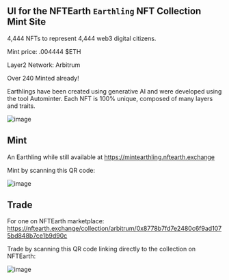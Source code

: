## UI for the NFTEarth `Earthling` NFT Collection Mint Site

4,444 NFTs to represent 4,444 web3 digital citizens. 

Mint price: .004444 $ETH 

Layer2 Network: Arbitrum

Over 240 Minted already!

Earthlings have been created using generative AI and were developed using the tool Autominter. Each NFT is 100% unique, composed of many layers and traits.

![image](https://github.com/NFTEarth/earthling-minting-nft-app/assets/29180454/d84bfaa1-7764-4356-bb83-04c05bd087a3)

## Mint 

An Earthling while still available at https://mintearthling.nftearth.exchange

Mint by scanning this QR code:

![image](https://github.com/NFTEarth/earthling-minting-nft-app/assets/29180454/1ec0dd24-6d87-4605-89d1-0d163d97197b)

## Trade 

For one on NFTEarth marketplace: https://nftearth.exchange/collection/arbitrum/0x8778b7fd7e2480c6f9ad1075bd848b7ce1b9d90c

Trade by scanning this QR code linking directly to the collection on NFTEarth:

![image](https://github.com/NFTEarth/earthling-minting-nft-app/assets/29180454/7fcff14c-5fcc-4aff-ab94-be2a2816e1c2)

